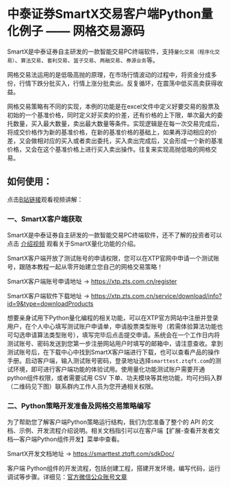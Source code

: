 # 中泰证券SmartX交易客户端Python量化例子 —— 网格交易源码

SmartX是中泰证券自主研发的一款智能交易PC终端软件，支持`量化交易（程序化交易）`、`算法交易`、`套利交易`、`篮子交易`、`两融交易`、`券源业务`等。

网格交易法运用的是低吸高抛的原理，在市场行情波动的过程中，将资金分成多份，行情下跌分批买入，行情上涨分批卖出。反复循环，在震荡中低买高卖获得收益。

网格交易策略有不同的实现，本例的功能是在excel文件中定义好要交易的股票及初始的一个基准价格，同时定义好买卖的价差，还有价格的上下限，单次最大的委托数量，买入最大数量，卖出最大数量等条件。实现逻辑是在每一次交易完成后，将成交价格作为新的基准价格，在新的基准价格的基础上，如果再浮动相应的价差，又会做相对应的买入或者卖出委托，买入卖出完成后，又会形成一个新的基准价格，又会在这个基准价格上进行买入卖出操作。往复来实现高抛低吸的网格交易。

## 如何使用：

点击[B站链接](https://www.bilibili.com/video/BV1X54y1K7TY/?share_source=copy_web&vd_source=2bbc2ffb0eefbf157aa2dc2163f0059e)观看视频讲解：


### 一、SmartX客户端获取

SmartX是中泰证券自主研发的一款智能交易PC终端软件，还不了解的投资者可以点击 [介绍视频](https://www.bilibili.com/video/BV1cg4y1E76X/?spm_id_from=333.999.0.0) 观看关于SmartX量化功能的介绍。

SmartX客户端开放了测试账号的申请权限，您可以在XTP官网中申请一个测试账号，跟随本教程一起从零开始建立您自己的网格交易策略！

SmartX客户端账号申请地址 → https://xtp.zts.com.cn/register

SmartX客户端软件下载地址 → https://xtp.zts.com.cn/service/download/info?id=9&type=downloadProducts

想要亲身试用下Python量化编程的相关功能，可以在XTP官方网站中注册并登录用户，在个人中心填写测试账户申请单，申请股票类型账号（若需体验算法功能也可勾选申请算法类型账号），填写完毕后点击提交申请。系统会在一个工作日内将测试账号、密码发送到您第一步注册网站用户时填写的邮箱中，请注意查收。拿到测试账号后，在下载中心中找到SmartX客户端进行下载，也可以查看产品的操作手册。启动客户端，输入测试账号密码，登录地址选择`smarttest.ztqft.com`的测试环境，即可进行客户端功能的体验试用。使用量化功能测试账户需要开通python组件权限，或者需要试用 CSV 下单、功夫模块等其他功能，均可扫码入群（二维码见下图）联系群内工作人员为您开通相关权限。

### 二、Python策略开发准备及网格交易策略编写

为了帮助您了解客户端Python策略运行结构，我们为您准备了整个的 API 的文档、示例、开发流程介绍说明。相关文档指引可以在客户端【扩展-查看开发者文档—客户端Python组件开发】菜单中查看。

SmartX开发文档地址 → https://smarttest.ztqft.com/sdkDoc/

客户端 Python组件的开发流程，包括创建工程，搭建开发环境，编写代码，运行调试等步骤。详细见：[官方微信公众账号文章](https://mp.weixin.qq.com/s/JfOEU1m0nydADUz_6LGGHg)
